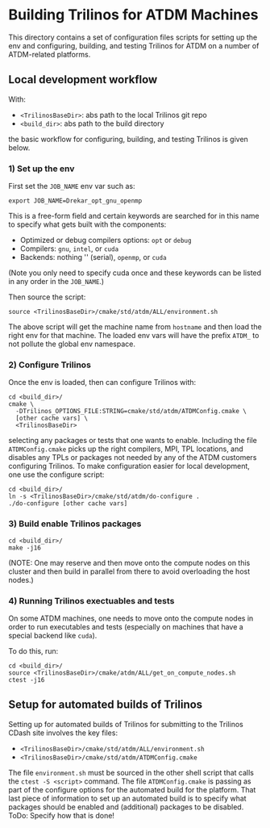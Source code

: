 # Building Trilinos for ATDM Machines

This directory contains a set of configuration files scripts for setting up the env and configuring, building, and testing Trilinos for ATDM on a number of ATDM-related platforms.

## Local development workflow

With:

* `<TrilinosBaseDir>`: abs path to the local Trilinos git repo
* `<build_dir>`: abs path to the build directory

the basic workflow for configuring, building, and testing Trilinos is given below.

### 1) Set up the env

First set the `JOB_NAME` env var such as:

```
export JOB_NAME=Drekar_opt_gnu_openmp
```

This is a free-form field and certain keywords are searched for in this name to specify what gets built with the components:

* Optimized or debug compilers options: `opt` or `debug`
* Compilers: `gnu`, `intel`, or `cuda`
* Backends: nothing '' (serial), `openmp`, or `cuda`

(Note you only need to specify cuda once and these keywords can be listed in any order in the `JOB_NAME`.)

Then source the script:

```
source <TrilinosBaseDir>/cmake/std/atdm/ALL/environment.sh
```

The above script will get the machine name from `hostname` and then load the right env for that machine. The loaded env vars will have the prefix `ATDM_` to not pollute the global env namespace.

### 2) Configure Trilinos

Once the env is loaded, then can configure Trilinos with:

```
cd <build_dir>/
cmake \
  -DTrilinos_OPTIONS_FILE:STRING=cmake/std/atdm/ATDMConfig.cmake \
  [other cache vars] \
  <TrilinosBaseDir>
```

selecting any packages or tests that one wants to enable.  Including the file `ATDMConfig.cmake` picks up the right compilers, MPI, TPL locations, and disables any TPLs or packages not needed by any of the ATDM customers configuring Trilinos.  To make configuration easier for local development, one use the configure script:

```
cd <build_dir>/
ln -s <TrilinosBaseDir>/cmake/std/atdm/do-configure .
./do-configure [other cache vars]
```

### 3) Build enable Trilinos packages

```
cd <build_dir>/
make -j16
```

(NOTE: One may reserve and then move onto the compute nodes on this cluster and then build in parallel from there to avoid overloading the host nodes.)


### 4) Running Trilinos exectuables and tests

On some ATDM machines, one needs to move onto the compute nodes in order to run executables and tests (especially on machines that have a special backend like `cuda`).

To do this, run:

```
cd <build_dir>/
source <TrilinosBaseDir>/cmake/atdm/ALL/get_on_compute_nodes.sh
ctest -j16
```

## Setup for automated builds of Trilinos

Setting up for automated builds of Trilinos for submitting to the Trilinos CDash site involves the key files:

* `<TrilinosBaseDir>/cmake/std/atdm/ALL/environment.sh`
* `<TrilinosBaseDir>/cmake/std/atdm/ATDMConfig.cmake`

The file `environment.sh` must be sourced in the other shell script that calls the `ctest -S <script>` command.  The file `ATDMConfig.cmake` is passing as part of the configure options for the automated build for the platform.  That last piece of information to set up an automated build is to specify what packages should be enabled and (additional) packages to be disabled.  ToDo: Specify how that is done!
